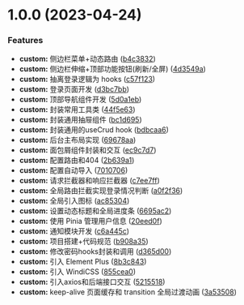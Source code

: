 # 1.0.0 (2023-04-24)


### Features

* **custom:** 侧边栏菜单+动态路由 ([b4c3832](https://github.com/Flobby949/admin-vue-template/commit/b4c3832bd5f3e2c5851470e8281255a7684ee854))
* **custom:** 侧边栏伸缩+顶部功能按钮(刷新/全屏) ([4d3549a](https://github.com/Flobby949/admin-vue-template/commit/4d3549ae4a54d30e99f7f32bf322e3715a1b96b8))
* **custom:** 抽离登录逻辑为 hooks ([c57f123](https://github.com/Flobby949/admin-vue-template/commit/c57f1234178229da1c9395712896c474364a8da2))
* **custom:** 登录页面开发 ([d3bc7bb](https://github.com/Flobby949/admin-vue-template/commit/d3bc7bbe63953bf4704a84e4ac17e162dc964698))
* **custom:** 顶部导航组件开发 ([5d0a1eb](https://github.com/Flobby949/admin-vue-template/commit/5d0a1eb65881c690394c5fd9133e009f76cfd903))
* **custom:** 封装常用工具类 ([44f5e63](https://github.com/Flobby949/admin-vue-template/commit/44f5e63c90e9f2a0e81d504a7dcb5d22f0b0e9a8))
* **custom:** 封装通用抽屉组件 ([bc1d695](https://github.com/Flobby949/admin-vue-template/commit/bc1d6953162d6df099af4672b5e500dda9813fe5))
* **custom:** 封装通用的useCrud hook ([bdbcaa6](https://github.com/Flobby949/admin-vue-template/commit/bdbcaa699c23db7621f12496189deb9e62a93030))
* **custom:** 后台主布局实现 ([69678aa](https://github.com/Flobby949/admin-vue-template/commit/69678aaa1fb47f409954fca94268b144622ffe27))
* **custom:** 面包屑组件封装和交互 ([ec9c7d7](https://github.com/Flobby949/admin-vue-template/commit/ec9c7d72d4b92ea8621f095a94eed1de3284e720))
* **custom:** 配置路由和404 ([2b639a1](https://github.com/Flobby949/admin-vue-template/commit/2b639a1eafbff98fe74e5a85cdfaa8b6d53b36cc))
* **custom:** 配置自动导入 ([7010706](https://github.com/Flobby949/admin-vue-template/commit/7010706bf51c04a9bf9aef4cc40e9be6dbc3ce4f))
* **custom:** 请求拦截器和响应拦截器 ([c7ee7ff](https://github.com/Flobby949/admin-vue-template/commit/c7ee7ff869c8489da8cc9fb6240e909b3eee108d))
* **custom:** 全局路由拦截实现登录情况判断 ([a0f2f36](https://github.com/Flobby949/admin-vue-template/commit/a0f2f36b87a038d482c4ec82e0742dea74598c81))
* **custom:** 全局引入图标 ([ac85304](https://github.com/Flobby949/admin-vue-template/commit/ac85304f72d73594ac497237b5af730447d9addd))
* **custom:** 设置动态标题和全局进度条 ([6695ac2](https://github.com/Flobby949/admin-vue-template/commit/6695ac274df7ef63745beabaf069e6aa92c143cd))
* **custom:** 使用 Pinia 管理用户信息 ([20eed0f](https://github.com/Flobby949/admin-vue-template/commit/20eed0ff544a2d86904398472b1d46ef048ba874))
* **custom:** 通知模块开发 ([c6a445c](https://github.com/Flobby949/admin-vue-template/commit/c6a445c7aa738ffeb27d5c9e789a1bd74012dd5c))
* **custom:** 项目搭建+代码规范 ([b908a35](https://github.com/Flobby949/admin-vue-template/commit/b908a35d3adcd54f88463e70c6be45b6ce71dbc9))
* **custom:** 修改密码hooks封装和调用 ([d365d00](https://github.com/Flobby949/admin-vue-template/commit/d365d00b0a3f5d790e2880f741145e437f33548f))
* **custom:** 引入 Element Plus ([8b3c843](https://github.com/Flobby949/admin-vue-template/commit/8b3c843c838719cb0c975b38de4613cb38310492))
* **custom:** 引入 WindiCSS ([855cea0](https://github.com/Flobby949/admin-vue-template/commit/855cea022f63ad3ac18b478c08665e04f14b779a))
* **custom:** 引入axios和后端接口交互 ([5215518](https://github.com/Flobby949/admin-vue-template/commit/5215518876a2077578d25f5b41d33afd1c87f831))
* **custom:** keep-alive 页面缓存和 transition 全局过渡动画 ([3a53508](https://github.com/Flobby949/admin-vue-template/commit/3a535082b6b2138dc132c7c31533aa23729523f1))



